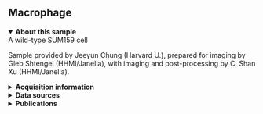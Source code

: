 ## Macrophage

<details open>
<summary><b>About this sample</b></summary>
A wild-type SUM159 cell

Sample provided by Jeeyun Chung (Harvard U.), prepared for imaging by Gleb Shtengel (HHMI/Janelia), with imaging and post-processing by C. Shan Xu (HHMI/Janelia).
</details>

<details>
<summary><b>Acquisition information</b></summary>
<ul>
<li>Sample: Wild-type SUM159 cell</li>
<li>Protocol: High pressure freezing, freeze-substitution resin embedding with 2% OsO<sub>4</sub> 0.1% UA 3% H<sub>2</sub>O in Acetone</li>
<li>EHT (kV): 1.2</li>
<li>Bias (V): 0</li>
<li>Imaging current (nA): 0.25</li>
<li>Scanning speed (MHz): 0.2</li>
<li>Imaging duration (days): 18</li>
<li>Data size (GB): 334</li>
<li>Final voxel size (nm): 4 x 4 x 4 (X,Y,Z)</li>
<li>Data dimensions (µm): 64 x 11 x 31 (X,Y,Z)</li>
<li>Hess lab internal ID: <code>WT45_Cell2</code></li>
</ul>
</details>
<details>
<summary><b>Data sources</b></summary>
<ul>
<li><code>fibsem</code>: SIFT-aligned FIB-SEM data </li>  
</ul>
</details>
<details>
<summary><b>Publications</b></summary>

<ul>
<li> n/a </li>
</ul>
</details>
